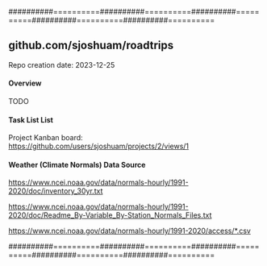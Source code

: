 ##########==========##########==========##########==========##########==========##########==========

## github.com/sjoshuam/roadtrips
Repo creation date: 2023-12-25

#### Overview

TODO

#### Task List List

Project Kanban board: https://github.com/users/sjoshuam/projects/2/views/1

#### Weather (Climate Normals) Data Source

https://www.ncei.noaa.gov/data/normals-hourly/1991-2020/doc/inventory_30yr.txt

https://www.ncei.noaa.gov/data/normals-hourly/1991-2020/doc/Readme_By-Variable_By-Station_Normals_Files.txt

https://www.ncei.noaa.gov/data/normals-hourly/1991-2020/access/*.csv

##########==========##########==========##########==========##########==========##########==========
